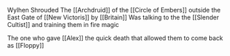 Wylhen Shrouded
The [[Archdruid]] of the [[Circle of Embers]] outside the East Gate of [[New Victoris]] by [[Britain]]
Was talking to the the [[Slender Cultist]] and training them in fire magic

The one who gave [[Alex]] the quick death that allowed them to come back as [[Floppy]]